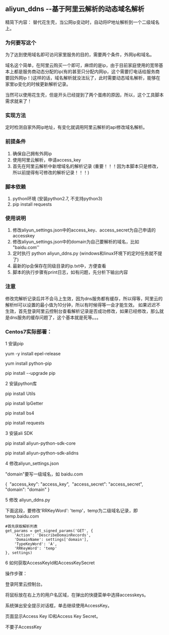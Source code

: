 ## aliyun_ddns --基于阿里云解析的动态域名解析

精简下内容：
替代花生壳，当公网ip变动时，自动将IP地址解析到一个二级域名上。

### 为何要写这个
为了达到使用域名即可访问家里服务的目的，需要两个条件，外网ip和域名。

域名这个简单，在阿里云购买一个即可，麻烦的是ip，由于目前家庭使用的宽带基本上都是服务商动态分配的ip(有的甚至只分配内网ip，这个需要打电话给服务商要回外网ip！)这样的话，域名解析就没法玩了，此时需要动态域名解析，能够在家里ip变化的时候更新解析记录。

当然可以使用花生壳，但是开头已经提到了两个蛋疼的原因，所以，这个工具脚本需求就来了！

### 实现方法
定时检测自家外网ip地址，有变化就调用阿里云解析的api修改域名解析。

### 前提条件
1. 确保自己拥有外网ip
2. 使用阿里云解析，申请access_key
3. 首先在阿里云解析中新增域名的解析记录 (重要！！！因为本脚本只是修改，所以前提得有可修改的解析记录！！！)

### 脚本依赖
1. python环境 (安装python2.7, 不支持python3)
2. pip install requests

### 使用说明
1. 修改aliyun_settings.json中的access_key、access_secret为自己申请的accesskey
2. 修改aliyun_settings.json中的domain为自己要解析的域名，比如 "baidu.com''
3. 定时执行 python aliyun_ddns.py   (windows和linux环境下的定时任务就不提了)
4. 最新的ip会保存在同级目录的ip.txt中，方便查看
5. 脚本的执行步骤有print日志，如有问题，先分析下输出内容

### 注意
修改完解析记录后并不会马上生效，因为dns服务都有缓存，所以得等，阿里云的解析ttl可以设置的最小值为10分钟，所以有时候得等一会才能生效。
如果迟迟不生效，首先登录阿里云控制台查看解析记录是否成功修改，如果已经修改，那么就是dns服务的缓存问题了，这个基本就是死等。。。



### Centos7实际部署：

1 安装pip

yum -y install epel-release

yum install python-pip

pip install --upgrade pip

2 安装python库

pip install Utils

pip install IpGetter

pip install bs4

pip install requests

3 安装ali SDK

pip install aliyun-python-sdk-core

pip install aliyun-python-sdk-alidns

4 修改aliyun_settings.json

"domain"要写一级域名，如 baidu.com

{
​	"access_key": "access_key",
​	"access_secret": "access_secret",
​	"domain": "domain"
}

5 修改 aliyun_ddns.py

下面这段，要修改'RRKeyWord': 'temp'，temp为二级域名记录，即 temp.baidu.com

	#首先获取解析列表
	get_params = get_signed_params('GET', {
		'Action': 'DescribeDomainRecords',
		'DomainName': settings['domain'],
		'TypeKeyWord': 'A',
		'RRKeyWord': 'temp'
	}, settings)

6 如何获取AccessKeyId和AccessKeySecret

操作步骤：

登录阿里云控制台。

将鼠标放在右上方的用户名区域，在弹出的快捷菜单中选择accesskeys。

系统弹出安全提示对话框，单击继续使用AccessKey。

页面显示Access Key ID和Access Key Secret。

不要子AccessKey
